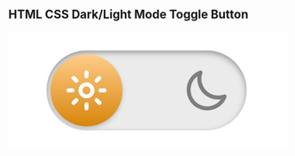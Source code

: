 ## HTML CSS Dark/Light Mode Toggle Button

![Button.jpg](https://raw.githubusercontent.com/shourovfoisal/html-dark-mode-toggle-button/main/screenshots/Button.jpg)
